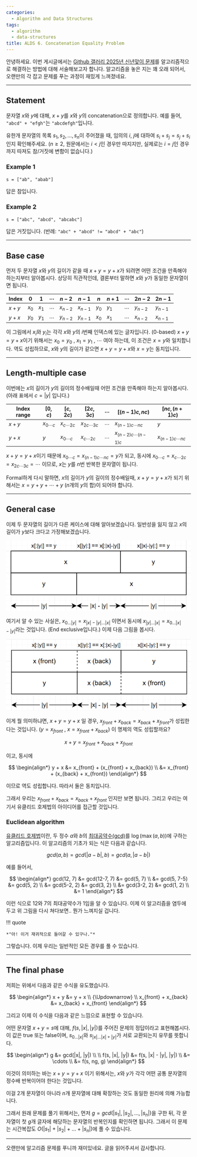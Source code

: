 ```yaml
---
categories:
  - Algorithm and Data Structures
tags:
  - algorithm
  - data-structures
title: ALDS 6. Concatenation Equality Problem
---
```


안녕하세요.
이번 게시글에서는 [Github 갤러리 2025년 신년맞이 문제](https://gall.dcinside.com/mgallery/board/view/?id=github&no=74495)를 알고리즘적으로 해결하는 방법에 대해 서술해보고자 합니다.
알고리즘을 놓은 지는 꽤 오래 되어서, 오랜만의 각 잡고 문제를 푸는 과정이 재밌게 느껴졌네요.

<!-- more -->

---

## Statement

문자열 $x$와 $y$에 대해, $x+y$를 $x$와 $y$의 concatenation으로 정의합니다.
예를 들어, `"abcd" + "efgh"`는 `"abcdefgh"`입니다.

유한개 문자열의 목록 $s_1, s_2, \ldots, s_n$이 주어졌을 때, 임의의 $i$, $j$에 대하여 $s_i + s_j = s_j + s_i$인지 확인해주세요.
($n \ge 2$, 원문에서는 $i < j$인 경우만 따지지만, 실제로는 $i = j$인 경우까지 따져도 참/거짓에 변함이 없습니다.)

### Example 1

```
s = ["ab", "abab"]
```

답은 참입니다.

### Example 2

```
s = ["abc", "abcd", "abcabc"]
```

답은 거짓입니다.
(반례: `"abc" + "abcd" != "abcd" + "abc"`)

---

## Base case

먼저 두 문자열 $x$와 $y$의 길이가 같을 때 $x+y = y+x$가 되려면 어떤 조건을 만족해야 하는지부터 알아봅시다.
상당히 직관적인데, 결론부터 말하면 $x$와 $y$가 동일한 문자열이면 됩니다.

| Index | $0$ | $1$ | $\cdots$ | $n-2$ | $n-1$ | $n$ | $n+1$ | $\cdots$ | $2n-2$ | $2n-1$ |
| - | - | - | - | - | - | - | - | - | - | - |
| $x+y$ | $x_0$ | $x_1$ | $\cdots$ | $x_{n-2}$ | $x_{n-1}$ | $y_0$ | $y_1$ | $\cdots$ | $y_{n-2}$ | $y_{n-1}$ |
| $y+x$ | $y_0$ | $y_1$ | $\cdots$ | $y_{n-2}$ | $y_{n-1}$ | $x_0$ | $x_1$ | $\cdots$ | $x_{n-2}$ | $x_{n-1}$ |

이 그림에서 $x_i$와 $y_i$는 각각 $x$와 $y$의 $i$번째 인덱스에 있는 글자입니다. (0-based)
$x+y = y+x$이기 위해서는 $x_0 = y_0$ , $x_1 = y_1$ , $\cdots$ 여야 하는데, 이 조건은 $x=y$와 일치합니다.
역도 성립하므로, $x$와 $y$의 길이가 같으면 $x+y = y+x$와 $x=y$는 동치입니다.

---

## Length-multiple case

이번에는 $x$의 길이가 $y$의 길이의 정수배일때 어떤 조건을 만족해야 하는지 알아봅시다. (아래 표에서 $c = |y|$ 입니다.)

| Index range | $[0, c)$ | $[c, 2c)$ | $[2c, 3c)$ | $\cdots$ | $[(n-1)c, nc)$ | $[nc, (n+1)c)$ |
| - | - | - | - | - | - | - |
| $x+y$ | $x_{0 \cdots c}$ | $x_{c \cdots 2c}$ | $x_{2c \cdots 3c}$ | $\cdots$ | $x_{(n-1)c \cdots nc}$ | $y$ |
| $y+x$ | $y$ | $x_{0 \cdots c}$ | $x_{c \cdots 2c}$ | $\cdots$ | $x_{(n-2)c \cdots (n-1)c}$ | $x_{(n-1)c \cdots nc}$ |

$x+y = y+x$이기 때문에 $x_{0 \cdots c} = x_{(n-1)c \cdots nc} = y$가 되고,
동시에 $x_{0 \cdots c} = x_{c \cdots 2c} = x_{2c \cdots 3c} = \cdots$ 이므로, $x$는 $y$를 $n$번 반복한 문자열이 됩니다.

Formal하게 다시 말하면, $x$의 길이가 $y$의 길이의 정수배일때,
$x+y = y+x$가 되기 위해서는 $x = y + y + \cdots + y$ ($n$개의 $y$의 합)이 되어야 합니다.

---

## General case

이제 두 문자열의 길이가 다른 케이스에 대해 알아보겠습니다.
일반성을 잃지 않고 $x$의 길이가 $y$보다 크다고 가정해보겠습니다.

![general_case_expr](/assets/posts/alds/concat_problem/general_case_expr.png)

여기서 알 수 있는 사실은, $x_{0\ldots |y|} = x_{|x| - |y| \ldots |x|}$ 이면서 동시에 $x_{|y| \ldots |x|} = x_{0 \ldots |x| - |y|}$라는 것입니다. (End exclusive입니다.)
이제 다음 그림을 봅시다.

![general_case_digged](/assets/posts/alds/concat_problem/general_case_digged.png)

이게 뭘 의미하냐면, $x + y = y + x$ 일 경우, $x_{front} + x_{back} = x_{back} + x_{front}$가 성립한다는 것입니다.
($y = x_{front}$ , $x = x_{front} + x_{back}$)
이 명제의 역도 성립할까요?

$$
x + y = x_{front} + x_{back} + x_{front}
$$

이고, 동시에

$$
\begin{align*}
y + x &= x_{front} + (x_{front} + x_{back}) \\
&= x_{front} + (x_{back} + x_{front})
\end{align*}
$$

이므로 역도 성립합니다. 따라서 둘은 동치입니다.

그래서 우리는 $x_{front} + x_{back} = x_{back} + x_{front}$ 인지만 보면 됩니다.
그리고 우리는 여기서 유클리드 호제법의 아이디어를 접근할 것입니다.

### Euclidean algorithm

[유클리드 호제법](https://en.wikipedia.org/wiki/Euclidean_algorithm)이란,
두 정수 $a$와 $b$의 [최대공약수(gcd)](https://en.wikipedia.org/wiki/Greatest_common_divisor)를 $\log{(\max(a,b))}$에 구하는 알고리즘입니다.
이 알고리즘의 기초가 되는 식은 다음과 같습니다.

$$gcd(a, b) = gcd(|a-b|, b) = gcd(a, |a-b|)$$

예를 들어서,

$$
\begin{align*}
gcd(12, 7) &= gcd(12-7, 7) &= gcd(5, 7) \\
&= gcd(5, 7-5) &= gcd(5, 2) \\
&= gcd(5-2, 2) &= gcd(3, 2) \\
&= gcd(3-2, 2) &= gcd(1, 2) \\
&= 1
\end{align*}
$$

이런 식으로 $12$와 $7$의 최대공약수가 $1$임을 알 수 있습니다.
이제 이 알고리즘을 염두에 두고 위 그림을 다시 쳐다보면.. 뭔가 느껴지실 겁니다.

!!! quote

    *"아! 이거 재귀적으로 들어갈 수 있구나."*

그렇습니다.
이제 우리는 일반적인 모든 경우를 풀 수 있습니다.

---

## The final phase

저희는 위에서 다음과 같은 수식을 유도했습니다.

$$
\begin{align*}
x + y &= y + x \\
{\Updownarrow} \\
x_{front} + x_{back} &= x_{back} + x_{front}
\end{align*}
$$

그리고 이제 이 수식을 다음과 같은 느낌으로 표현할 수 있습니다.

어떤 문자열 $x + y = s$에 대해, $f(s, |x|, |y|)$를 주어진 문제의 정답이라고 표현해봅시다.
이 값은 true 또는 false이며, $s_{0 \ldots |x|}$와 $s_{|x| \ldots |x|+|y|}$가 서로 교환되는지 유무를 뜻합니다.

$$
\begin{align*}
g &= gcd(|x|, |y|) \\ \\
f(s, |x|, |y|) &= f(s, |x| - |y|, |y|) \\
&= \cdots \\
&= f(s, ng, g)
\end{align*}
$$

이것이 의미하는 바는 $x+y = y+x$ 이기 위해서는, $x$와 $y$가 각각 어떤 공통 문자열의 정수배 반복이어야 한다는 것입니다.

이걸 $2$개 문자열이 아니라 $n$개 문자열에 대해 확장하는 것도 동일한 원리에 의해 가능합니다.

그래서 원래 문제를 풀기 위해서는, 먼저 $g = gcd(|s_1|, |s_2|, \ldots, |s_n|)$을 구한 뒤, 각 문자열이 첫 $g$개 글자에 해당하는 문자열의 반복인지를 확인하면 됩니다.
그래서 이 문제는 시간복잡도 $O(|s_1| + |s_2| + \ldots + |s_n|)$에 풀 수 있습니다.

---

오랜만에 알고리즘 문제를 푸니까 재미있네요.
글을 읽어주셔서 감사합니다.
